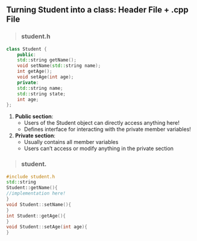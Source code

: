 ## Turning Student into a class: Header File + .cpp File
> ### student.h 
```cpp
class Student {
    public:
    std::string getName();
    void setName(std::string name);
    int getAge();
    void setAge(int age);
    private:
    std::string name;
    std::string state;
    int age;
};
```
1. **Public section**:
    - Users of the Student object can
directly access anything here!
    - Defines interface for interacting with
the private member variables!
2. **Private section**:
    - Usually contains all member
variables
    - Users can’t access or modify
anything in the private section

> ### student.
```cpp
#include student.h
std::string
Student::getName(){
//implementation here!
}
void Student::setName(){
}
int Student::getAge(){
}
void Student::setAge(int age){
}
```